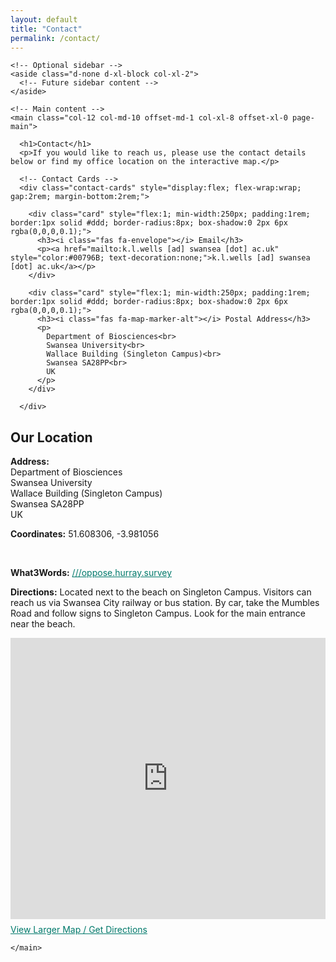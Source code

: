 ```yaml
---
layout: default
title: "Contact"
permalink: /contact/
---
```


<div class="container page-layout">
  <div class="row">

    <!-- Optional sidebar -->
    <aside class="d-none d-xl-block col-xl-2">
      <!-- Future sidebar content -->
    </aside>

    <!-- Main content -->
    <main class="col-12 col-md-10 offset-md-1 col-xl-8 offset-xl-0 page-main">

      <h1>Contact</h1>
      <p>If you would like to reach us, please use the contact details below or find my office location on the interactive map.</p>

      <!-- Contact Cards -->
      <div class="contact-cards" style="display:flex; flex-wrap:wrap; gap:2rem; margin-bottom:2rem;">

        <div class="card" style="flex:1; min-width:250px; padding:1rem; border:1px solid #ddd; border-radius:8px; box-shadow:0 2px 6px rgba(0,0,0,0.1);">
          <h3><i class="fas fa-envelope"></i> Email</h3>
          <p><a href="mailto:k.l.wells [ad] swansea [dot] ac.uk" style="color:#00796B; text-decoration:none;">k.l.wells [ad] swansea [dot] ac.uk</a></p>
        </div>

        <div class="card" style="flex:1; min-width:250px; padding:1rem; border:1px solid #ddd; border-radius:8px; box-shadow:0 2px 6px rgba(0,0,0,0.1);">
          <h3><i class="fas fa-map-marker-alt"></i> Postal Address</h3>
          <p>
            Department of Biosciences<br>
            Swansea University<br>
            Wallace Building (Singleton Campus)<br>
            Swansea SA28PP<br>
            UK
          </p>
        </div>

      </div>

<!-- Interactive Map -->
<h2>Our Location</h2>

<p><strong>Address:</strong><br>
Department of Biosciences<br>
Swansea University<br>
Wallace Building (Singleton Campus)<br>
Swansea SA28PP<br>
UK

<p><strong>Coordinates:</strong> 51.608306, -3.981056</p><br>

<p><strong>What3Words:</strong> 
  <a href="https://what3words.com/oppose.hurray.survey" target="_blank" style="color:#00796B; text-decoration:underline;">
    ///oppose.hurray.survey
  </a>
</p>

<p><strong>Directions:</strong> Located next to the beach on Singleton Campus. 
Visitors can reach us via Swansea City railway or bus station. 
By car, take the Mumbles Road and follow signs to Singleton Campus. 
Look for the main entrance near the beach.</p>

<iframe
  width="100%"
  height="450"
  frameborder="0"
  scrolling="no"
  marginheight="0"
  marginwidth="0"
  src="https://www.openstreetmap.org/export/embed.html?bbox=-3.985,51.606,-3.977,51.610&layer=mapnik&marker=51.608306,-3.981056">
</iframe>

<p style="margin-top:0.5rem;">
  <a href="https://www.openstreetmap.org/search?query=51.608306%2C+-3.981056&zoom=18" target="_blank" style="color:#00796B; text-decoration:underline;">
    View Larger Map / Get Directions
  </a>
</p>

    </main>

  </div>
</div>
